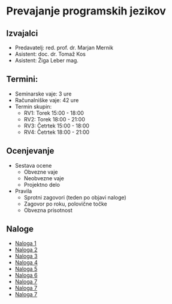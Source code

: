 # Prevajanje programskih jezikov

## Izvajalci

* Predavatelj: red. prof. dr. Marjan Mernik
* Asistent: doc. dr. Tomaž Kos
* Asistent: Žiga Leber mag.

## Termini:

* Seminarske vaje: 3 ure
* Računalniške vaje: 42 ure
* Termin skupin:
  - RV1: Torek 15:00 - 18:00
  - RV2: Torek 18:00 - 21:00
  - RV3: Četrtek 15:00 - 18:00
  - RV4: Četrtek 18:00 - 21:00

## Ocenjevanje

* Sestava ocene
  - Obvezne vaje
  - Neobvezne vaje
  - Projektno delo
* Pravila
  - Sprotni zagovori (teden po objavi naloge)
  - Zagovor po roku, polovične točke
  - Obvezna prisotnost

## Naloge

* [Naloga 1](tasks/task1)
* [Naloga 2](tasks/task2)
* [Naloga 3](tasks/task3)
* [Naloga 4](tasks/task4)
* [Naloga 5](tasks/task5)
* [Naloga 6](tasks/task6)
* [Naloga 7](tasks/task7)
* [Naloga 7](tasks/task8)
* [Naloga 7](tasks/task9)
